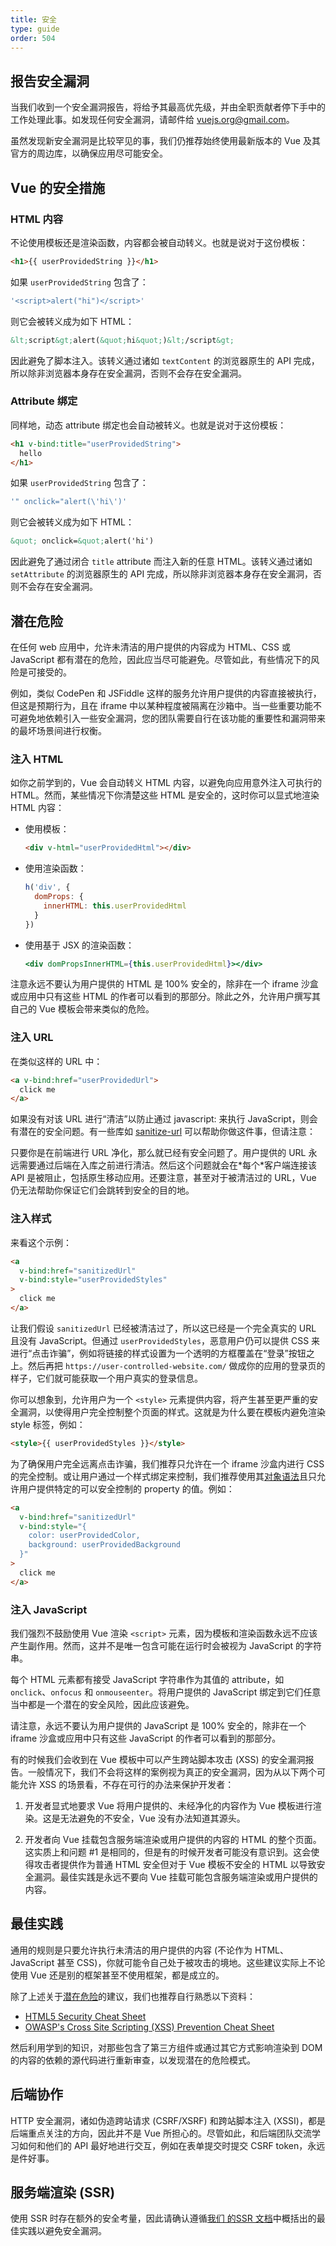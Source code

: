 ```yaml
---
title: 安全
type: guide
order: 504
---
```


## 报告安全漏洞

当我们收到一个安全漏洞报告，将给予其最高优先级，并由全职贡献者停下手中的工作处理此事。如发现任何安全漏洞，请邮件给 [vuejs.org@gmail.com](mailto:vuejs.org@gmail.com)。

虽然发现新安全漏洞是比较罕见的事，我们仍推荐始终使用最新版本的 Vue 及其官方的周边库，以确保应用尽可能安全。

## Vue 的安全措施

### HTML 内容

不论使用模板还是渲染函数，内容都会被自动转义。也就是说对于这份模板：

```html
<h1>{{ userProvidedString }}</h1>
```

如果 `userProvidedString` 包含了：

```js
'<script>alert("hi")</script>'
```

则它会被转义成为如下 HTML：

```html
&lt;script&gt;alert(&quot;hi&quot;)&lt;/script&gt;
```

因此避免了脚本注入。该转义通过诸如 `textContent` 的浏览器原生的 API 完成，所以除非浏览器本身存在安全漏洞，否则不会存在安全漏洞。

### Attribute 绑定

同样地，动态 attribute 绑定也会自动被转义。也就是说对于这份模板：

```html
<h1 v-bind:title="userProvidedString">
  hello
</h1>
```

如果 `userProvidedString` 包含了：

```js
'" onclick="alert(\'hi\')'
```

则它会被转义成为如下 HTML：

```html
&quot; onclick=&quot;alert('hi')
```

因此避免了通过闭合 `title` attribute 而注入新的任意 HTML。该转义通过诸如 `setAttribute` 的浏览器原生的 API 完成，所以除非浏览器本身存在安全漏洞，否则不会存在安全漏洞。

## 潜在危险

在任何 web 应用中，允许未清洁的用户提供的内容成为 HTML、CSS 或 JavaScript 都有潜在的危险，因此应当尽可能避免。尽管如此，有些情况下的风险是可接受的。

例如，类似 CodePen 和 JSFiddle 这样的服务允许用户提供的内容直接被执行，但这是预期行为，且在 iframe 中以某种程度被隔离在沙箱中。当一些重要功能不可避免地依赖引入一些安全漏洞，您的团队需要自行在该功能的重要性和漏洞带来的最坏场景间进行权衡。

### 注入 HTML

如你之前学到的，Vue 会自动转义 HTML 内容，以避免向应用意外注入可执行的 HTML。然而，某些情况下你清楚这些 HTML 是安全的，这时你可以显式地渲染 HTML 内容：

- 使用模板：
  ```html
  <div v-html="userProvidedHtml"></div>
  ```

- 使用渲染函数：
  ```js
  h('div', {
    domProps: {
      innerHTML: this.userProvidedHtml
    }
  })
  ```

- 使用基于 JSX 的渲染函数：
  ```jsx
  <div domPropsInnerHTML={this.userProvidedHtml}></div>
  ```

<p class="tip">注意永远不要认为用户提供的 HTML 是 100% 安全的，除非在一个 iframe 沙盒或应用中只有这些 HTML 的作者可以看到的那部分。除此之外，允许用户撰写其自己的 Vue 模板会带来类似的危险。</p>

### 注入 URL

在类似这样的 URL 中：

```html
<a v-bind:href="userProvidedUrl">
  click me
</a>
```

如果没有对该 URL 进行“清洁”以防止通过 javascript: 来执行 JavaScript，则会有潜在的安全问题。有一些库如 [sanitize-url](https://www.npmjs.com/package/@braintree/sanitize-url) 可以帮助你做这件事，但请注意：

<p class="tip">只要你是在前端进行 URL 净化，那么就已经有安全问题了。用户提供的 URL 永远需要通过后端在入库之前进行清洁。然后这个问题就会在*每个*客户端连接该 API 是被阻止，包括原生移动应用。还要注意，甚至对于被清洁过的 URL，Vue 仍无法帮助你保证它们会跳转到安全的目的地。</p>

### 注入样式

来看这个示例：

```html
<a
  v-bind:href="sanitizedUrl"
  v-bind:style="userProvidedStyles"
>
  click me
</a>
```

让我们假设 `sanitizedUrl` 已经被清洁过了，所以这已经是一个完全真实的 URL 且没有 JavaScript。但通过 `userProvidedStyles`，恶意用户仍可以提供 CSS 来进行“点击诈骗”，例如将链接的样式设置为一个透明的方框覆盖在“登录”按钮之上。然后再把 `https://user-controlled-website.com/` 做成你的应用的登录页的样子，它们就可能获取一个用户真实的登录信息。

你可以想象到，允许用户为一个 `<style>` 元素提供内容，将产生甚至更严重的安全漏洞，以使得用户完全控制整个页面的样式。这就是为什么要在模板内避免渲染 style 标签，例如：

```html
<style>{{ userProvidedStyles }}</style>
```

为了确保用户完全远离点击诈骗，我们推荐只允许在一个 iframe 沙盒内进行 CSS 的完全控制。或让用户通过一个样式绑定来控制，我们推荐使用其[对象语法](class-and-style.html#对象语法-1)且只允许用户提供特定的可以安全控制的 property 的值。例如：

```html
<a
  v-bind:href="sanitizedUrl"
  v-bind:style="{
    color: userProvidedColor,
    background: userProvidedBackground
  }"
>
  click me
</a>
```

### 注入 JavaScript

我们强烈不鼓励使用 Vue 渲染 `<script>` 元素，因为模板和渲染函数永远不应该产生副作用。然而，这并不是唯一包含可能在运行时会被视为 JavaScript 的字符串。

每个 HTML 元素都有接受 JavaScript 字符串作为其值的 attribute，如 `onclick`、`onfocus` 和 `onmouseenter`。将用户提供的 JavaScript 绑定到它们任意当中都是一个潜在的安全风险，因此应该避免。

<p class="tip">请注意，永远不要认为用户提供的 JavaScript 是 100% 安全的，除非在一个 iframe 沙盒或应用中只有这些 JavaScript 的作者可以看到的那部分。</p>

有的时候我们会收到在 Vue 模板中可以产生跨站脚本攻击 (XSS) 的安全漏洞报告。一般情况下，我们不会将这样的案例视为真正的安全漏洞，因为从以下两个可能允许 XSS 的场景看，不存在可行的办法来保护开发者：

1. 开发者显式地要求 Vue 将用户提供的、未经净化的内容作为 Vue 模板进行渲染。这是无法避免的不安全，Vue 没有办法知道其源头。

2. 开发者向 Vue 挂载包含服务端渲染或用户提供的内容的 HTML 的整个页面。这实质上和问题 \#1 是相同的，但是有的时候开发者可能没有意识到。这会使得攻击者提供作为普通 HTML 安全但对于 Vue 模板不安全的 HTML 以导致安全漏洞。最佳实践是永远不要向 Vue 挂载可能包含服务端渲染或用户提供的内容。

## 最佳实践

通用的规则是只要允许执行未清洁的用户提供的内容 (不论作为 HTML、JavaScript 甚至 CSS)，你就可能令自己处于被攻击的境地。这些建议实际上不论使用 Vue 还是别的框架甚至不使用框架，都是成立的。

除了上述关于[潜在危险](#潜在危险)的建议，我们也推荐自行熟悉以下资料：

- [HTML5 Security Cheat Sheet](https://html5sec.org/)
- [OWASP's Cross Site Scripting (XSS) Prevention Cheat Sheet](https://www.owasp.org/index.php/XSS_%28Cross_Site_Scripting%29_Prevention_Cheat_Sheet)

然后利用学到的知识，对那些包含了第三方组件或通过其它方式影响渲染到 DOM 的内容的依赖的源代码进行重新审查，以发现潜在的危险模式。

## 后端协作

HTTP 安全漏洞，诸如伪造跨站请求 (CSRF/XSRF) 和跨站脚本注入 (XSSI)，都是后端重点关注的方向，因此并不是 Vue 所担心的。尽管如此，和后端团队交流学习如何和他们的 API 最好地进行交互，例如在表单提交时提交 CSRF token，永远是件好事。

## 服务端渲染 (SSR)

使用 SSR 时存在额外的安全考量，因此请确认遵循[我们 的SSR 文档](https://ssr.vuejs.org/zh/)中概括出的最佳实践以避免安全漏洞。
